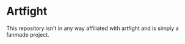 # Artfight
This repository isn't in any way affiliated with artfight and is simply a fanmade project.
